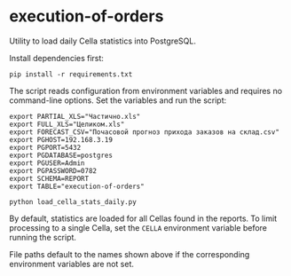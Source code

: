 # execution-of-orders

Utility to load daily Cella statistics into PostgreSQL.

Install dependencies first:

```
pip install -r requirements.txt
```

The script reads configuration from environment variables and requires no
command-line options. Set the variables and run the script:

```
export PARTIAL_XLS="Частично.xls"
export FULL_XLS="Целиком.xls"
export FORECAST_CSV="Почасовой прогноз прихода заказов на склад.csv"
export PGHOST=192.168.3.19
export PGPORT=5432
export PGDATABASE=postgres
export PGUSER=Admin
export PGPASSWORD=0782
export SCHEMA=REPORT
export TABLE="execution-of-orders"

python load_cella_stats_daily.py
```

By default, statistics are loaded for all Cellas found in the reports. To limit
processing to a single Cella, set the ``CELLA`` environment variable before
running the script.

File paths default to the names shown above if the corresponding environment
variables are not set.
